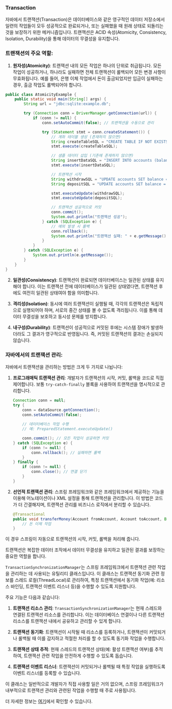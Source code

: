 ### Transaction

자바에서 트랜잭션(Transaction)은 데이터베이스와 같은 영구적인 데이터 저장소에서 일련의 작업들이 모두 성공적으로 완료되거나, 또는 실패했을 때 원래 상태로 되돌리는 것을 보장하기 위한 메커니즘입니다. 트랜잭션은 ACID 속성(Atomicity, Consistency, Isolation, Durability)을 통해 데이터의 무결성을 유지합니다.

### 트랜잭션의 주요 역할:

1. **원자성(Atomicity)**: 트랜잭션 내의 모든 작업은 하나의 단위로 취급됩니다. 모든 작업이 성공하거나, 하나라도 실패하면 전체 트랜잭션이 롤백되어 모든 변경 사항이 무효화됩니다. 예를 들어, 은행 이체 작업에서 돈이 출금되었지만 입금이 실패하는 경우, 출금 작업도 롤백되어야 합니다.
```java
public class AtomicityExample {
    public static void main(String[] args) {
        String url = "jdbc:sqlite:example.db";

        try (Connection conn = DriverManager.getConnection(url)) {
            if (conn != null) {
                conn.setAutoCommit(false); // 트랜잭션을 수동으로 관리

                try (Statement stmt = conn.createStatement()) {
                    // 계좌 테이블 생성 (존재하지 않으면)
                    String createTableSQL = "CREATE TABLE IF NOT EXISTS accounts (id INTEGER PRIMARY KEY, balance INTEGER)";
                    stmt.execute(createTableSQL);

                    // 샘플 데이터 삽입 (기존에 존재하지 않으면)
                    String insertDataSQL = "INSERT INTO accounts (balance) VALUES (1000), (1000)";
                    stmt.execute(insertDataSQL);

                    // 트랜잭션 시작
                    String withdrawSQL = "UPDATE accounts SET balance = balance - 500 WHERE id = 1"; // 출금
                    String depositSQL = "UPDATE accounts SET balance = balance + 500 WHERE id = 2";  // 입금

                    stmt.executeUpdate(withdrawSQL);
                    stmt.executeUpdate(depositSQL);

                    // 트랜잭션 성공적으로 커밋
                    conn.commit();
                    System.out.println("트랜잭션 성공");
                } catch (SQLException e) {
                    // 예외 발생 시 롤백
                    conn.rollback();
                    System.out.println("트랜잭션 실패: " + e.getMessage());
                }
            }
        } catch (SQLException e) {
            System.out.println(e.getMessage());
        }
    }
}


```

2. **일관성(Consistency)**: 트랜잭션이 완료되면 데이터베이스는 일관된 상태를 유지해야 합니다. 이는 트랜잭션 전에 데이터베이스가 일관된 상태였다면, 트랜잭션 후에도 여전히 일관된 상태여야 함을 의미합니다.

3. **격리성(Isolation)**: 동시에 여러 트랜잭션이 실행될 때, 각각의 트랜잭션은 독립적으로 실행되어야 하며, 서로의 중간 상태를 볼 수 없도록 격리됩니다. 이를 통해 데이터 무결성을 보호하고 동시성 문제를 방지합니다.

4. **내구성(Durability)**: 트랜잭션이 성공적으로 커밋된 후에는 시스템 장애가 발생하더라도 그 결과가 영구적으로 반영됩니다. 즉, 커밋된 트랜잭션의 결과는 손실되지 않습니다.

### 자바에서의 트랜잭션 관리:

자바에서 트랜잭션을 관리하는 방법은 크게 두 가지로 나뉩니다:

1. **프로그래매틱 트랜잭션 관리**: 개발자가 트랜잭션의 시작, 커밋, 롤백을 코드로 직접 제어합니다. 보통 `try-catch-finally` 블록을 사용하여 트랜잭션을 명시적으로 관리합니다.

    ```java
    Connection conn = null;
    try {
        conn = dataSource.getConnection();
        conn.setAutoCommit(false);
        
        // 데이터베이스 작업 수행
        // 예: PreparedStatement.executeUpdate()

        conn.commit(); // 모든 작업이 성공하면 커밋
    } catch (SQLException e) {
        if (conn != null) {
            conn.rollback(); // 실패하면 롤백
        }
    } finally {
        if (conn != null) {
            conn.close(); // 연결 닫기
        }
    }
    ```

2. **선언적 트랜잭션 관리**: 스프링 프레임워크와 같은 프레임워크에서 제공하는 기능을 이용해 어노테이션이나 XML 설정을 통해 트랜잭션을 관리합니다. 이 방법은 코드가 더 간결해지며, 트랜잭션 관리를 비즈니스 로직에서 분리할 수 있습니다.

    ```java
    @Transactional
    public void transferMoney(Account fromAccount, Account toAccount, BigDecimal amount) {
        // 돈 이체 작업
    }
    ```

이 경우 스프링이 자동으로 트랜잭션의 시작, 커밋, 롤백을 처리해 줍니다.

트랜잭션은 복잡한 데이터 조작에서 데이터 무결성을 유지하고 일관된 결과를 보장하는 중요한 역할을 합니다.


`TransactionSynchronizationManager`는 스프링 프레임워크에서 트랜잭션 관련 작업을 관리하는 데 사용되는 유틸리티 클래스입니다. 이 클래스는 트랜잭션 동기화 관련 정보를 스레드 로컬(ThreadLocal)로 관리하여, 특정 트랜잭션에서 동기화 작업(예: 리소스 바인딩, 트랜잭션 이벤트 리스너 등)을 수행할 수 있도록 지원합니다.

주요 기능은 다음과 같습니다:

1. **트랜잭션 리소스 관리**: `TransactionSynchronizationManager`는 현재 스레드와 연결된 트랜잭션 리소스를 관리합니다. 이는 데이터베이스 연결이나 다른 트랜잭션 리소스를 트랜잭션 내에서 공유하고 관리할 수 있게 합니다.

2. **트랜잭션 동기화**: 트랜잭션이 시작될 때 리소스를 등록하거나, 트랜잭션이 커밋되거나 롤백될 때 이를 감지하고 적절한 처리를 할 수 있도록 동기화 작업을 수행합니다.

3. **트랜잭션 상태 추적**: 현재 스레드의 트랜잭션 상태(예: 활성 트랜잭션 여부)를 추적하여, 트랜잭션 관련 작업을 안전하게 수행할 수 있도록 돕습니다.

4. **트랜잭션 이벤트 리스너**: 트랜잭션이 커밋되거나 롤백될 때 특정 작업을 실행하도록 이벤트 리스너를 등록할 수 있습니다.

이 클래스는 일반적으로 개발자가 직접 사용할 일은 거의 없으며, 스프링 프레임워크가 내부적으로 트랜잭션 관리와 관련된 작업을 수행할 때 주로 사용됩니다.

더 자세한 정보는 [여기](https://gptonline.ai/ko/)에서 확인할 수 있습니다.
